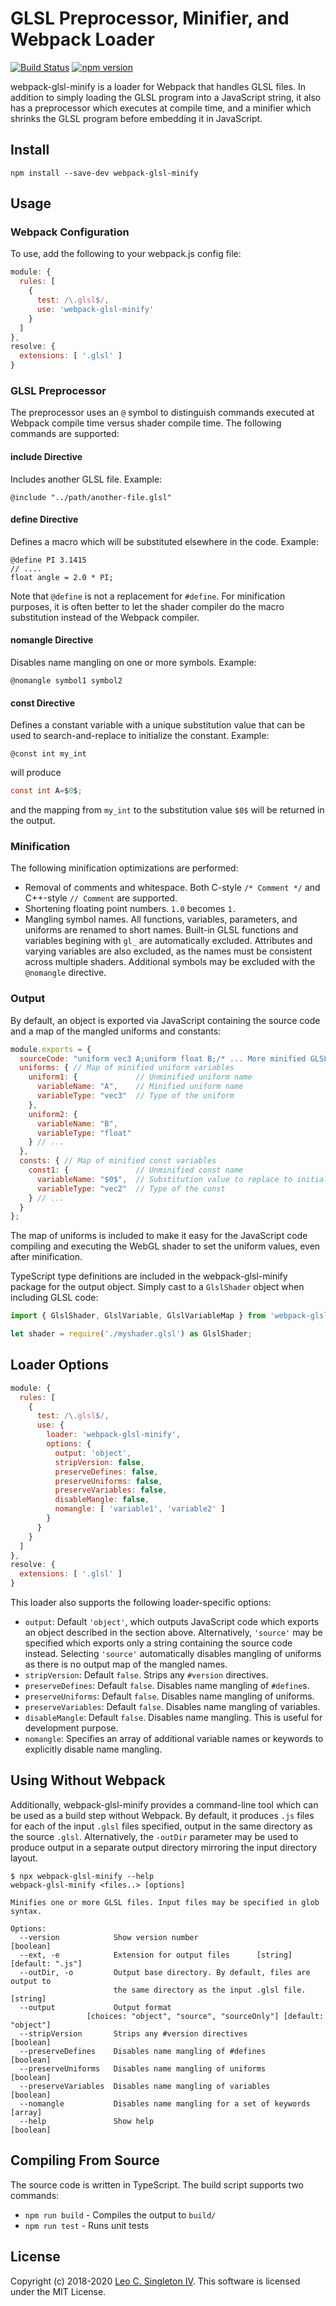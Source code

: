 # GLSL Preprocessor, Minifier, and Webpack Loader
[![Build Status](https://dev.azure.com/leosingleton/webpack-glsl-minify/_apis/build/status/leosingleton.webpack-glsl-minify?branchName=master)](https://dev.azure.com/leosingleton/webpack-glsl-minify/_build/latest?definitionId=1?branchName=master)
[![npm version](https://badge.fury.io/js/webpack-glsl-minify.svg)](https://badge.fury.io/js/webpack-glsl-minify)

webpack-glsl-minify is a loader for Webpack that handles GLSL files. In addition to simply loading the GLSL program
into a JavaScript string, it also has a preprocessor which executes at compile time, and a minifier which shrinks the
GLSL program before embedding it in JavaScript.

## Install
```
npm install --save-dev webpack-glsl-minify
```

## Usage
### Webpack Configuration
To use, add the following to your webpack.js config file:

```javascript
module: {
  rules: [
    {
      test: /\.glsl$/,
      use: 'webpack-glsl-minify'
    }
  ]
},
resolve: {
  extensions: [ '.glsl' ]
}
```

### GLSL Preprocessor
The preprocessor uses an `@` symbol to distinguish commands executed at Webpack compile time versus shader compile time.
The following commands are supported:

#### include Directive
Includes another GLSL file. Example:
```
@include "../path/another-file.glsl"
```

#### define Directive
Defines a macro which will be substituted elsewhere in the code. Example:
```
@define PI 3.1415
// ....
float angle = 2.0 * PI;
```

Note that `@define` is not a replacement for `#define`. For minification purposes, it is often better to let the shader
compiler do the macro substitution instead of the Webpack compiler.

#### nomangle Directive
Disables name mangling on one or more symbols. Example:
```
@nomangle symbol1 symbol2
```

#### const Directive
Defines a constant variable with a unique substitution value that can be used to search-and-replace to initialize the
constant. Example:
```
@const int my_int
```
will produce
```glsl
const int A=$0$;
```
and the mapping from `my_int` to the substitution value `$0$` will be returned in the output.

### Minification
The following minification optimizations are performed:

* Removal of comments and whitespace. Both C-style `/* Comment */` and C++-style `// Comment` are supported.
* Shortening floating point numbers. `1.0` becomes `1.`
* Mangling symbol names. All functions, variables, parameters, and uniforms are renamed to short names. Built-in GLSL
  functions and variables begining with `gl_` are automatically excluded. Attributes and varying variables are also
  excluded, as the names must be consistent across multiple shaders. Additional symbols may be excluded with the
  `@nomangle` directive.

### Output
By default, an object is exported via JavaScript containing the source code and a map of the mangled uniforms and
constants:
```javascript
module.exports = {
  sourceCode: "uniform vec3 A;uniform float B;/* ... More minified GLSL code here */",
  uniforms: { // Map of minified uniform variables
    uniform1: {             // Unminified uniform name
      variableName: "A",    // Minified uniform name
      variableType: "vec3"  // Type of the uniform
    },
    uniform2: {
      variableName: "B",
      variableType: "float"
    } // ...
  },
  consts: { // Map of minified const variables
    const1: {               // Unminified const name
      variableName: "$0$",  // Substitution value to replace to initialize the const
      variableType: "vec2"  // Type of the const
    } // ...
  }
};
```

The map of uniforms is included to make it easy for the JavaScript code compiling and executing the WebGL shader to
set the uniform values, even after minification.

TypeScript type definitions are included in the webpack-glsl-minify package for the output object. Simply cast to a
`GlslShader` object when including GLSL code:
```javascript
import { GlslShader, GlslVariable, GlslVariableMap } from 'webpack-glsl-minify';

let shader = require('./myshader.glsl') as GlslShader;
```

## Loader Options

```javascript
module: {
  rules: [
    {
      test: /\.glsl$/,
      use: {
        loader: 'webpack-glsl-minify',
        options: {
          output: 'object',
          stripVersion: false,
          preserveDefines: false,
          preserveUniforms: false,
          preserveVariables: false,
          disableMangle: false,
          nomangle: [ 'variable1', 'variable2' ]
        }
      }
    }
  ]
},
resolve: {
  extensions: [ '.glsl' ]
}
```

This loader also supports the following loader-specific options:

* `output`: Default `'object'`, which outputs JavaScript code which exports an object described in the section above.
    Alternatively, `'source'` may be specified which exports only a string containing the source code instead.
    Selecting `'source'` automatically disables mangling of uniforms as there is no output map of the mangled names.
* `stripVersion`: Default `false`. Strips any `#version` directives.
* `preserveDefines`: Default `false`. Disables name mangling of `#define`s.
* `preserveUniforms`: Default `false`. Disables name mangling of uniforms.
* `preserveVariables`: Default `false`. Disables name mangling of variables.
* `disableMangle`: Default `false`. Disables name mangling. This is useful for development purpose.
* `nomangle`: Specifies an array of additional variable names or keywords to explicitly disable name mangling.

## Using Without Webpack

Additionally, webpack-glsl-minify provides a command-line tool which can be used as a build step without Webpack. By
default, it produces `.js` files for each of the input `.glsl` files specified, output in the same directory as the
source `.glsl`. Alternatively, the `-outDir` parameter may be used to produce output in a separate output directory
mirroring the input directory layout.

```console
$ npx webpack-glsl-minify --help
webpack-glsl-minify <files..> [options]

Minifies one or more GLSL files. Input files may be specified in glob syntax.

Options:
  --version            Show version number                             [boolean]
  --ext, -e            Extension for output files      [string] [default: ".js"]
  --outDir, -o         Output base directory. By default, files are output to
                       the same directory as the input .glsl file.      [string]
  --output             Output format
                 [choices: "object", "source", "sourceOnly"] [default: "object"]
  --stripVersion       Strips any #version directives                  [boolean]
  --preserveDefines    Disables name mangling of #defines              [boolean]
  --preserveUniforms   Disables name mangling of uniforms              [boolean]
  --preserveVariables  Disables name mangling of variables             [boolean]
  --nomangle           Disables name mangling for a set of keywords      [array]
  --help               Show help                                       [boolean]
```

## Compiling From Source
The source code is written in TypeScript. The build script supports two commands:

* `npm run build` - Compiles the output to `build/`
* `npm run test` - Runs unit tests

## License
Copyright (c) 2018-2020 [Leo C. Singleton IV](https://www.leosingleton.com/).
This software is licensed under the MIT License.
